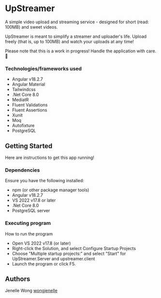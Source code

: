 # UpStreamer

A simple video upload and streaming service - designed for short (read: 100MB) and sweet videos.

UpStreamer is meant to simplify a streamer and uploader's life. Upload freely (that is, up to 100MB) and watch your uploads at any time!

Please note that this is a work in progress! Handle the application with care. 🙏

### Technologies/frameworks used
* Angular v18.2.7
* Angular Material
* Tailwindcss
* .Net Core 8.0
* MediatR
* Fluent Validations
* Fluent Assertions
* Xunit
* Moq
* Autofixture
* PostgreSQL

## Getting Started

Here are instructions to get this app running!

### Dependencies
Ensure you have the following installed:
* npm (or other package manager tools)
* Angular v18.2.7
* VS 2022 v17.8 or later
* .Net Core 8.0
* PostgreSQL server

### Executing program
How to run the program
* Open VS 2022 v17.8 (or later)
* Right-click the Solution, and select Configure Startup Projects
* Choose "Multiple startup projects:" and select "Start" for UpStreamer.Server and upstreamer.client
* Launch the program or click F5. 

## Authors
Jenelle Wong [wongjenelle](https://github.com/wongjenelle)
